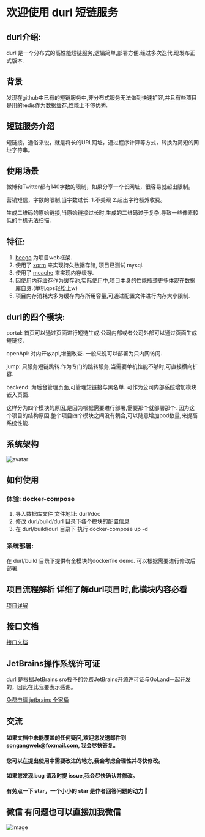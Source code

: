 # 欢迎使用 durl 短链服务

## durl介绍:
durl 是一个分布式的高性能短链服务,逻辑简单,部署方便.经过多次迭代,现发布正式版本.

## 背景
发现在github中已有的短链服务中,非分布式服务无法做到快速扩容,并且有些项目是用的redis作为数据缓存,性能上不够优秀.

## 短链服务介绍
短链接，通俗来说，就是将长的URL网址，通过程序计算等方式，转换为简短的网址字符串。

## 使用场景
微博和Twitter都有140字数的限制，如果分享一个长网址，很容易就超出限制。

营销短信，字数的限制,当字数过长: 1.不美观 2.超出字符额外收费。

生成二维码的原始链接,当原始链接过长时,生成的二维码过于复杂,导致一些像素较低的手机无法扫描.

## 特征:
1. [beego](https://github.com/beego/beego) 为项目web框架.
2. 使用了 [xorm](https://github.com/xormplus/xorm) 来实现持久数据存储, 项目已测试 mysql.
3. 使用了 [mcache](https://github.com/songangweb/mcache) 来实现内存缓存.
4. 因使用内存缓存作为缓存池,实际使用中,项目本身的性能瓶颈更多体现在数据库自身.(单机qps轻松上w)
5. 项目内存消耗大多为缓存内存所用容量,可通过配置文件进行内存大小限制.

## durl的四个模块:

portal: 首页可以通过页面进行短链生成.公司内部或者公司外部可以通过页面生成短链接.

openApi: 对内开放api,增删改查. 一般来说可以部署为只内网访问.

jump: 只服务短链跳转.作为专门的跳转服务,当需要单机性能不够时,可直接横向扩容.

backend: 为后台管理页面,可管理短链接与黑名单. 可作为公司内部系统增加模块嵌入页面.

这样分为四个模块的原因,是因为根据需要进行部署,需要那个就部署那个.
因为这个项目的结构原因,整个项目四个模块之间没有耦合,可以随意增加pod数量,来提高系统性能.

## 系统架构

![avatar](https://github.com/songangweb/durl/wiki/durl.jpg)


## 如何使用

### 体验: docker-compose
1. 导入数据库文件 文件地址: durl/doc
2. 修改 durl/build/durl 目录下各个模块的配置信息
3. 在 durl/build/durl 目录下 执行 docker-compose up -d

### 系统部署:
在 durl/build 目录下提供有全模块的dockerfile demo. 可以根据需要进行修改后部署.

## 项目流程解析   详细了解durl项目时,此模块内容必看

[项目详解](https://github.com/songangweb/durl/wiki/Explain)

[comment]: <> ([配置文件详解]&#40;https://github.com/songangweb/durl/wiki/Explain&#41;)

## 接口文档
[接口文档](https://github.com/songangweb/durl/wiki/Api)

## JetBrains操作系统许可证

durl 是根据JetBrains sro授予的免费JetBrains开源许可证与GoLand一起开发的，因此在此我要表示感谢。

[免费申请 jetbrains 全家桶](https://zhuanlan.zhihu.com/p/264139984?utm_source=wechat_session)


## 交流
#### 如果文档中未能覆盖的任何疑问,欢迎您发送邮件到<songangweb@foxmail.com>, 我会尽快答复。
#### 您可以在提出使用中需要改进的地方,我会考虑合理性并尽快修改。
#### 如果您发现 bug 请及时提 issue,我会尽快确认并修改。
#### 有劳点一下 star，一个小小的 star 是作者回答问题的动力 🤝

## 微信 有问题也可以直接加我微信
![image](https://user-images.githubusercontent.com/44894211/158759545-1d6cfa83-2659-40c9-8905-a5e15f1b1de0.png)



